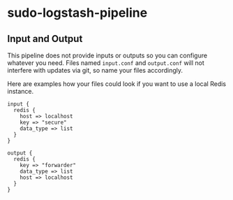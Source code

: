 # sudo-logstash-pipeline

## Input and Output ##

This pipeline does not provide inputs or outputs so you can configure whatever you need. Files named `input.conf` and `output.conf` will not interfere with updates via git, so name your files accordingly.

Here are examples how your files could look if you want to use a local Redis instance.

```
input {
  redis {
    host => localhost
    key => "secure"
    data_type => list
  }
}

output {
  redis {
    key => "forwarder"
    data_type => list
    host => localhost
  }
}
```